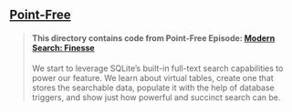 ## [Point-Free](https://www.pointfree.co)

> #### This directory contains code from Point-Free Episode: [Modern Search: Finesse](https://www.pointfree.co/episodes/ep336-modern-search-full-text-support)
>
> We start to leverage SQLite’s built-in full-text search capabilities to power our feature. We learn about virtual tables, create one that stores the searchable data, populate it with the help of database triggers, and show just how powerful and succinct search can be.
